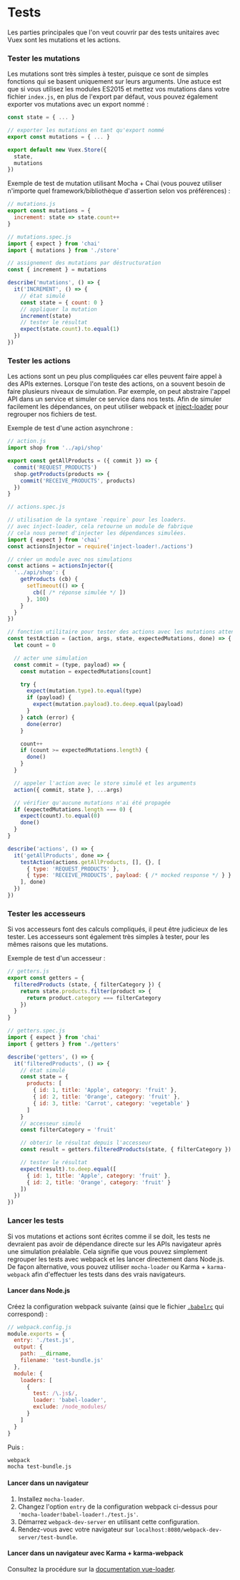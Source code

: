 # Tests

Les parties principales que l'on veut couvrir par des tests unitaires avec Vuex sont les mutations et les actions.

### Tester les mutations

Les mutations sont très simples à tester, puisque ce sont de simples fonctions qui se basent uniquement sur leurs arguments. Une astuce est que si vous utilisez les modules ES2015 et mettez vos mutations dans votre fichier `index.js`, en plus de l'export par défaut, vous pouvez également exporter vos mutations avec un export nommé :

``` js
const state = { ... }

// exporter les mutations en tant qu'export nommé
export const mutations = { ... }

export default new Vuex.Store({
  state,
  mutations
})
```

Exemple de test de mutation utilisant Mocha + Chai (vous pouvez utiliser n'importe quel framework/bibliothèque d'assertion selon vos préférences) :

``` js
// mutations.js
export const mutations = {
  increment: state => state.count++
}
```

``` js
// mutations.spec.js
import { expect } from 'chai'
import { mutations } from './store'

// assignement des mutations par déstructuration
const { increment } = mutations

describe('mutations', () => {
  it('INCREMENT', () => {
    // état simulé
    const state = { count: 0 }
    // appliquer la mutation
    increment(state)
    // tester le résultat
    expect(state.count).to.equal(1)
  })
})
```

### Tester les actions

Les actions sont un peu plus compliquées car elles peuvent faire appel à des APIs externes. Lorsque l'on teste des actions, on a souvent besoin de faire plusieurs niveaux de simulation. Par exemple, on peut abstraire l'appel API dans un service et simuler ce service dans nos tests. Afin de simuler facilement les dépendances, on peut utiliser webpack et [inject-loader](https://github.com/plasticine/inject-loader) pour regrouper nos fichiers de test.

Exemple de test d'une action asynchrone :

``` js
// action.js
import shop from '../api/shop'

export const getAllProducts = ({ commit }) => {
  commit('REQUEST_PRODUCTS')
  shop.getProducts(products => {
    commit('RECEIVE_PRODUCTS', products)
  })
}
```

``` js
// actions.spec.js

// utilisation de la syntaxe `require` pour les loaders.
// avec inject-loader, cela retourne un module de fabrique
// cela nous permet d'injecter les dépendances simulées.
import { expect } from 'chai'
const actionsInjector = require('inject-loader!./actions')

// créer un module avec nos simulations
const actions = actionsInjector({
  '../api/shop': {
    getProducts (cb) {
      setTimeout(() => {
        cb([ /* réponse simulée */ ])
      }, 100)
    }
  }
})

// fonction utilitaire pour tester des actions avec les mutations attendues
const testAction = (action, args, state, expectedMutations, done) => {
  let count = 0

  // acter une simulation
  const commit = (type, payload) => {
    const mutation = expectedMutations[count]

    try {
      expect(mutation.type).to.equal(type)
      if (payload) {
        expect(mutation.payload).to.deep.equal(payload)
      }
    } catch (error) {
      done(error)
    }

    count++
    if (count >= expectedMutations.length) {
      done()
    }
  }

  // appeler l'action avec le store simulé et les arguments
  action({ commit, state }, ...args)

  // vérifier qu'aucune mutations n'ai été propagée
  if (expectedMutations.length === 0) {
    expect(count).to.equal(0)
    done()
  }
}

describe('actions', () => {
  it('getAllProducts', done => {
    testAction(actions.getAllProducts, [], {}, [
      { type: 'REQUEST_PRODUCTS' },
      { type: 'RECEIVE_PRODUCTS', payload: { /* mocked response */ } }
    ], done)
  })
})
```

### Tester les accesseurs

Si vos accesseurs font des calculs compliqués, il peut être judicieux de les tester. Les accesseurs sont également très simples à tester, pour les mêmes raisons que les mutations.

Exemple de test d'un accesseur :

``` js
// getters.js
export const getters = {
  filteredProducts (state, { filterCategory }) {
    return state.products.filter(product => {
      return product.category === filterCategory
    })
  }
}
```

``` js
// getters.spec.js
import { expect } from 'chai'
import { getters } from './getters'

describe('getters', () => {
  it('filteredProducts', () => {
    // état simulé
    const state = {
      products: [
        { id: 1, title: 'Apple', category: 'fruit' },
        { id: 2, title: 'Orange', category: 'fruit' },
        { id: 3, title: 'Carrot', category: 'vegetable' }
      ]
    }
    // accesseur simulé
    const filterCategory = 'fruit'

    // obterir le résultat depuis l'accesseur
    const result = getters.filteredProducts(state, { filterCategory })

    // tester le résultat
    expect(result).to.deep.equal([
      { id: 1, title: 'Apple', category: 'fruit' },
      { id: 2, title: 'Orange', category: 'fruit' }
    ])
  })
})
```

### Lancer les tests

Si vos mutations et actions sont écrites comme il se doit, les tests ne devraient pas avoir de dépendance directe sur les APIs navigateur après une simulation préalable. Cela signifie que vous pouvez simplement regrouper les tests avec webpack et les lancer directement dans Node.js. De façon alternative, vous pouvez utiliser `mocha-loader` ou Karma + `karma-webpack` afin d'effectuer les tests dans des vrais navigateurs.

#### Lancer dans Node.js

Créez la configuration webpack suivante (ainsi que le fichier [`.babelrc`](https://babeljs.io/docs/usage/babelrc/) qui correspond) :

``` js
// webpack.config.js
module.exports = {
  entry: './test.js',
  output: {
    path: __dirname,
    filename: 'test-bundle.js'
  },
  module: {
    loaders: [
      {
        test: /\.js$/,
        loader: 'babel-loader',
        exclude: /node_modules/
      }
    ]
  }
}
```

Puis :

``` bash
webpack
mocha test-bundle.js
```

#### Lancer dans un navigateur

1. Installez `mocha-loader`.
2. Changez l'option `entry` de la configuration webpack ci-dessus pour `'mocha-loader!babel-loader!./test.js'`.
3. Démarrez `webpack-dev-server` en utilisant cette configuration.
4. Rendez-vous avec votre navigateur sur `localhost:8080/webpack-dev-server/test-bundle`.

#### Lancer dans un navigateur avec Karma + karma-webpack

Consultez la procédure sur la [documentation vue-loader](http://vue-loader.vuejs.org/en/workflow/testing.html).
